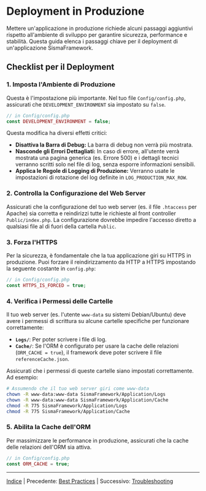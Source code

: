 # Deployment in Produzione

Mettere un'applicazione in produzione richiede alcuni passaggi aggiuntivi rispetto all'ambiente di sviluppo per garantire sicurezza, performance e stabilità. Questa guida elenca i passaggi chiave per il deployment di un'applicazione SismaFramework.

## Checklist per il Deployment

### 1. Imposta l'Ambiente di Produzione

Questa è l'impostazione più importante. Nel tuo file `Config/config.php`, assicurati che `DEVELOPMENT_ENVIRONMENT` sia impostato su `false`.

```php
// in Config/config.php
const DEVELOPMENT_ENVIRONMENT = false;
```

Questa modifica ha diversi effetti critici:
*   **Disattiva la Barra di Debug:** La barra di debug non verrà più mostrata.
*   **Nasconde gli Errori Dettagliati:** In caso di errore, all'utente verrà mostrata una pagina generica (es. Errore 500) e i dettagli tecnici verranno scritti solo nel file di log, senza esporre informazioni sensibili.
*   **Applica le Regole di Logging di Produzione:** Verranno usate le impostazioni di rotazione del log definite in `LOG_PRODUCTION_MAX_ROW`.

### 2. Controlla la Configurazione del Web Server

Assicurati che la configurazione del tuo web server (es. il file `.htaccess` per Apache) sia corretta e reindirizzi tutte le richieste al front controller `Public/index.php`. La configurazione dovrebbe impedire l'accesso diretto a qualsiasi file al di fuori della cartella `Public`.

### 3. Forza l'HTTPS

Per la sicurezza, è fondamentale che la tua applicazione giri su HTTPS in produzione. Puoi forzare il reindirizzamento da HTTP a HTTPS impostando la seguente costante in `config.php`:

```php
// in Config/config.php
const HTTPS_IS_FORCED = true;
```

### 4. Verifica i Permessi delle Cartelle

Il tuo web server (es. l'utente `www-data` su sistemi Debian/Ubuntu) deve avere i permessi di scrittura su alcune cartelle specifiche per funzionare correttamente:

*   **`Logs/`**: Per poter scrivere i file di log.
*   **`Cache/`**: Se l'ORM è configurato per usare la cache delle relazioni (`ORM_CACHE = true`), il framework deve poter scrivere il file `referenceCache.json`.

Assicurati che i permessi di queste cartelle siano impostati correttamente. Ad esempio:

```bash
# Assumendo che il tuo web server giri come www-data
chown -R www-data:www-data SismaFramework/Application/Logs
chown -R www-data:www-data SismaFramework/Application/Cache
chmod -R 775 SismaFramework/Application/Logs
chmod -R 775 SismaFramework/Application/Cache
```

### 5. Abilita la Cache dell'ORM

Per massimizzare le performance in produzione, assicurati che la cache delle relazioni dell'ORM sia attiva.

```php
// in Config/config.php
const ORM_CACHE = true;
```

* * *

[Indice](index.md) | Precedente: [Best Practices](best-practices.md) | Successivo: [Troubleshooting](troubleshooting.md)